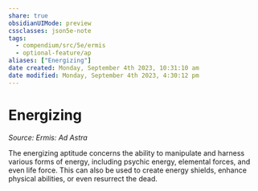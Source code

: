 ```yaml
---
share: true
obsidianUIMode: preview
cssclasses: json5e-note
tags:
  - compendium/src/5e/ermis
  - optional-feature/ap
aliases: ["Energizing"]
date created: Monday, September 4th 2023, 10:31:10 am
date modified: Monday, September 4th 2023, 4:30:12 pm
---
```

# Energizing

*Source: Ermis: Ad Astra* 

The energizing aptitude concerns the ability to manipulate and harness various forms of energy, including psychic energy, elemental forces, and even life force. This can also be used to create energy shields, enhance physical abilities, or even resurrect the dead.